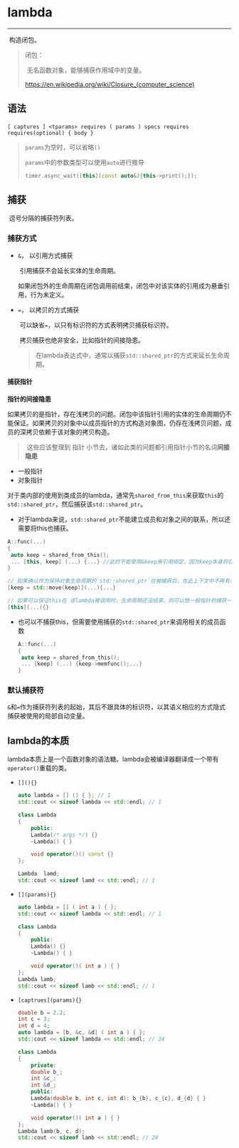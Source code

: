 # lambda

---

​		构造闭包。

> 闭包：
>
> ​		无名函数对象，能够捕获作用域中的变量。
>
> https://en.wikipedia.org/wiki/Closure_(computer_science)



## 语法

​		`[ captures ] <tparams> requires ( params ) specs requires requires(optional) { body }`

> `params`为空时，可以省略`()`
>
> `params`中的参数类型可以使用`auto`进行推导
>
> ```c++
> timer.async_wait([this](const auto&){this->print();});
> ```
>
> 



## 捕获

​		逗号分隔的捕获符列表。

### 捕获方式

- `&`， 以引用方式捕获

  ​	引用捕获不会延长实体的生命周期。

  ​	如果闭包外的生命周期在闭包调用前结束，闭包中对该实体的引用成为悬垂引用，行为未定义。

- `=`， 以拷贝的方式捕获

  ​	可以缺省`=`，以只有标识符的方式表明拷贝捕获标识符。

  ​	拷贝捕获也绝非安全，比如指针的间接隐患。
  
  > ​		在lambda表达式中，通常以捕获`std::shared_ptr`的方式来延长生命周期。
  

#### 捕获指针

**指针的间接隐患**

​		如果拷贝的是指针，存在浅拷贝的问题。闭包中该指针引用的实体的生命周期仍不能保证。如果拷贝的对象中以成员指针的方式构造对象图，仍存在浅拷贝问题，成员的深拷贝依赖于该对象的拷贝构造。

> ​		这些应该整理到 指针 小节去，诸如此类的问题都引用指针小节的名词**间接隐患**

- 一般指针
- 对象指针

​		对于类内部的使用到类成员的lambda，通常先`shared_from_this`来获取``this``的`std::shared_ptr`，然后捕获该`std::shared_ptr`。

- 对于lambda来说，`std::shared_ptr`不能建立成员和对象之间的联系，所以还需要将this也捕获。

```c++
A::func(...)
{
 auto keep = shared_from_this();
 ... [this, keep] (...) {...} //此时不能使用&keep来引用绑定，因为keep本身将在绑定后在此作用域失效
}

// 如果确认作为保持对象生命周期的`std::shared_ptr`在被捕获后，在此上下文中不再有意义，则可以移动
[keep = std::move(keep)](...){...}

// 如果可以保证this在 该lambda被调用时，生命周期还没结束。则可以想一般指针的捕获一样。
[this](...){}
```

- 也可以不捕获this，但需要使用捕获的`std::shared_ptr`来调用相关的成员函数

  ```c++
  A::func(...)
  {
   auto keep = shared_from_this();
   ... [keep] (...) {keep->memfunc();...}
  }
  
  ```

  

### 默认捕获符

​		`&`和`=`作为捕获符列表的起始，其后不跟具体的标识符，以其语义相应的方式隐式捕获被使用的局部自动变量。



## lambda的本质

​		lambda本质上是一个函数对象的语法糖。lambda会被编译器翻译成一个带有`operator()`重载的类。

- `[](){}`

  ```c++
  auto lambda = [] () { }; // 1
  std::cout << sizeof lambda << std::endl; // 1
  
  class Lambda
  {
      public:
      Lambda(/* args */) {}
      ~Lambda() { }
  
      void operator()() const {}
  };
  
  Lambda  lamd;
  std::cout << sizeof lamd << std::endl; // 1
  ```

- `[](params){}`

  ```c++
  auto lambda = [] ( int a ) { };
  std::cout << sizeof lambda << std::endl; // 1
  
  class Lambda
  {
      public:
      Lambda() {}
      ~Lambda() { }
  
      void operator()( int a ) { }
  };
  Lambda lamb;
  std::cout << sizeof lamb << std::endl; // 1
  ```

- `[captrues](params){}`

  ```c++
  double b = 2.2;
  int c = 3;
  int d = 4;
  auto lambda = [b, &c, &d] ( int a ) { };
  std::cout << sizeof lambda << std::endl; // 24
  
  class Lambda
  {
      private:
      double b_;
      int &c_;
      int &d_;
      public:
      Lambda(double b, int c, int d): b_{b}, c_{c}, d_{d} { }
      ~Lambda() { }
  
      void operator()( int a ) { }
  };
  Lambda lamb(b, c, d);
  std::cout << sizeof lamb << std::endl; // 24
  ```

  

​		

